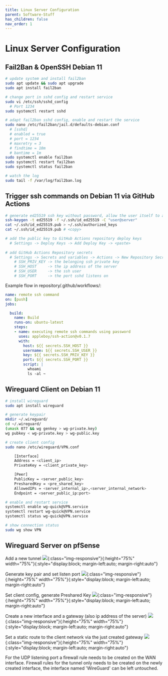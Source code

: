 ```yaml
---
title: Linux Server Configuration
parent: Software-Stuff
has_children: false
nav_order: 1
---
```


# Linux Server Configuration

## Fail2Ban & OpenSSH Debian 11

```bash
# update system and install fail2ban
sudo apt update && sudo apt upgrade
sudo apt install fail2ban

# change port in sshd config and restart service
sudo vi /etc/ssh/sshd_config 
  # Port 1234
sudo systemctl restart sshd

# adapt fail2ban sshd config, enable and restart the service
sudo nano /etc/fail2ban/jail.d/defaults-debian.conf                                                                    
  # [sshd]
  # enabled = true
  # port = 1234
  # maxretry = 3
  # findtime = 10m
  # bantime = 1m
sudo systemctl enable fail2ban
sudo systemctl restart fail2ban
sudo systemctl status fail2ban

# watch the log
sudo tail -f /var/log/fail2ban.log
```

## Trigger ssh commands on Debian 11 via GitHub Actions

```bash
# generate ed25519 ssh key without password, allow the user itself to access the server, copy the key to the  clipboard
ssh-keygen -t ed25519 -f ~/.ssh/id_ed25519 -C "user@server"
cat ~/.ssh/id_ed25519.pub > ~/.ssh/authorized_keys
cat ~/.ssh/id_ed25519.pub # <copy>

# add the public key to GitHub Actions repository deploy keys
  # Settings -> Deploy Keys -> Add Deploy Key -> <paste>
  
# add GitHub Actions Repository secrets
  # Settings -> Secrets and variables -> Actions -> New Repository Secret ->
    # SSH_PRIV_KEY -> the belonging ssh private key
    # SSH_HOST     -> the ip address of the server
    # SSH_USER     -> the ssh user
    # SSH_PORT     -> the port sshd listens on
```

Example flow in repository/.github/workflows/:

```yaml
name: remote ssh command
on: [push]
jobs:

  build:
    name: Build
    runs-on: ubuntu-latest
    steps:
    - name: executing remote ssh commands using password
      uses: appleboy/ssh-action@v0.1.7
      with:
        host: ${{ secrets.SSH_HOST }}
        username: ${{ secrets.SSH_USER }}
        key: ${{ secrets.SSH_PRIV_KEY }}
        port: ${{ secrets.SSH_PORT }}
        script: |
          whoami
          ls -al ~ 
```
## Wireguard Client on Debian 11
```bash
# install wireguard
sudo apt install wireguard

# generate keypair
mkdir ~/.wireguard/
cd ~/.wireguard/
(umask 077 && wg genkey > wg-private.key)
wg pubkey < wg-private.key > wg-public.key

# create client config
sudo nano /etc/wireguard/VPN.conf

    [Interface]
    Address = <client_ip>
    PrivateKey = <client_private_key>

    [Peer]
    PublicKey = <server_public_key>
    PresharedKey = <pre_shared_key>
    AllowedIPs = <server_internal_ip>,<server_internal_network>
    Endpoint = <server_public_ip:port>

# enable and restart service 
systemctl enable wg-quick@VPN.service
systemctl restart wg-quick@VPN.service    
systemctl status wg-quick@VPN.service

# show connection status
sudo wg show VPN
```

## Wireguard Server on pfSense
Add a new tunnel
![](https://user-images.githubusercontent.com/17674324/215202133-d04f043e-e464-41e7-a3de-0ec4a519c2d6.png){:class="img-responsive"}{:height="75%" width="75%"}{:style="display:block; margin-left:auto; margin-right:auto"}

Generate key pair and set listen port
![](https://user-images.githubusercontent.com/17674324/215202143-eb4e0b9b-36fc-417a-9b8a-e36188320886.png){:class="img-responsive"}{:height="75%" width="75%"}{:style="display:block; margin-left:auto; margin-right:auto"}

Set client config, generate Preshared Key
![](https://user-images.githubusercontent.com/17674324/215202147-90c87dff-0b45-4349-b973-4e9e961fda90.png){:class="img-responsive"}{:height="75%" width="75%"}{:style="display:block; margin-left:auto; margin-right:auto"}

Create a new interface and a gateway (also ip address of the server)
![](https://user-images.githubusercontent.com/17674324/215202152-34e9b770-47fd-4f9b-bf23-5affba4c6165.png){:class="img-responsive"}{:height="75%" width="75%"}{:style="display:block; margin-left:auto; margin-right:auto"}

Set a static route to the client network via the just created gateway
![](https://user-images.githubusercontent.com/17674324/215202157-5d4d6830-bb61-4e87-aeef-1025a72886b0.png){:class="img-responsive"}{:height="75%" width="75%"}{:style="display:block; margin-left:auto; margin-right:auto"}

For the UDP listening port a firewall rule needs to be created on the WAN interface.
Firewall rules for the tunnel only needs to be created on the newly created interface, the interface named 'WireGuard' can be left untouched.

